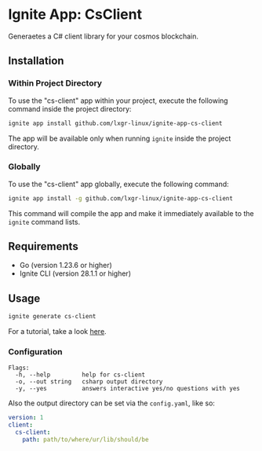 # Ignite App: CsClient

Generaetes a C# client library for your cosmos blockchain.

## Installation

### Within Project Directory

To use the "cs-client" app within your project, execute the following command inside the project directory:

```bash
ignite app install github.com/lxgr-linux/ignite-app-cs-client
```

The app will be available only when running `ignite` inside the project directory.

### Globally

To use the "cs-client" app globally, execute the following command:

```bash
ignite app install -g github.com/lxgr-linux/ignite-app-cs-client
```

This command will compile the app and make it immediately available to the `ignite` command lists.

## Requirements

- Go (version 1.23.6 or higher)
- Ignite CLI (version 28.1.1 or higher)

## Usage

```bash
ignite generate cs-client
```

For a tutorial, take a look [here](Tutorial.md).

### Configuration
```
Flags:
  -h, --help         help for cs-client
  -o, --out string   csharp output directory
  -y, --yes          answers interactive yes/no questions with yes
```

Also the output directory can be set via the `config.yaml`, like so:
```yaml
version: 1
client:
  cs-client:
    path: path/to/where/ur/lib/should/be
```
